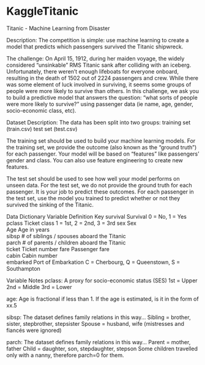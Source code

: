# KaggleTitanic
Titanic - Machine Learning from Disaster

Description:
The competition is simple: use machine learning to create a model that predicts which passengers survived the Titanic shipwreck.

The challenge: 
On April 15, 1912, during her maiden voyage, the widely considered “unsinkable” RMS Titanic sank after colliding with an iceberg.
Unfortunately, there weren’t enough lifeboats for everyone onboard, resulting in the death of 1502 out of 2224 passengers and crew.
While there was some element of luck involved in surviving, it seems some groups of people were more likely to survive than others.
In this challenge, we ask you to build a predictive model that answers the question: “what sorts of people were more likely to survive?” using passenger data (ie name, age, gender, socio-economic class, etc).

Dataset Description:
The data has been split into two groups:
training set (train.csv)
test set (test.csv)

The training set should be used to build your machine learning models. For the training set, we provide the outcome (also known as the “ground truth”) for each passenger. Your model will be based on “features” like passengers’ gender and class. You can also use feature engineering to create new features.

The test set should be used to see how well your model performs on unseen data. For the test set, we do not provide the ground truth for each passenger. It is your job to predict these outcomes. For each passenger in the test set, use the model you trained to predict whether or not they survived the sinking of the Titanic.

Data Dictionary
Variable	    Definition	          Key
survival	    Survival	            0 = No, 1 = Yes
pclass	      Ticket class	        1 = 1st, 2 = 2nd, 3 = 3rd
sex	          Sex	
Age	          Age in years	
sibsp	        # of siblings / spouses aboard the Titanic	
parch	        # of parents / children aboard the Titanic	
ticket	      Ticket number	
fare	        Passenger fare	
cabin	        Cabin number	
embarked	    Port of Embarkation	   C = Cherbourg, Q = Queenstown, S = Southampton

Variable Notes
pclass: A proxy for socio-economic status (SES)
1st = Upper
2nd = Middle
3rd = Lower

age: Age is fractional if less than 1. If the age is estimated, is it in the form of xx.5

sibsp: The dataset defines family relations in this way...
Sibling = brother, sister, stepbrother, stepsister
Spouse = husband, wife (mistresses and fiancés were ignored)

parch: The dataset defines family relations in this way...
Parent = mother, father
Child = daughter, son, stepdaughter, stepson
Some children travelled only with a nanny, therefore parch=0 for them.
